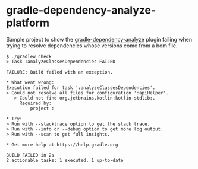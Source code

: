 # gradle-dependency-analyze-platform
Sample project to show the [gradle-dependency-analyze](https://github.com/gradle-dependency-analyze/gradle-dependency-analyze) plugin failing when trying to resolve dependencies whose versions come from a bom file.

```shell
$ ./gradlew check
> Task :analyzeClassesDependencies FAILED

FAILURE: Build failed with an exception.

* What went wrong:
Execution failed for task ':analyzeClassesDependencies'.
> Could not resolve all files for configuration ':apiHelper'.
   > Could not find org.jetbrains.kotlin:kotlin-stdlib:.
     Required by:
         project :

* Try:
> Run with --stacktrace option to get the stack trace.
> Run with --info or --debug option to get more log output.
> Run with --scan to get full insights.

* Get more help at https://help.gradle.org

BUILD FAILED in 2s
2 actionable tasks: 1 executed, 1 up-to-date
```
